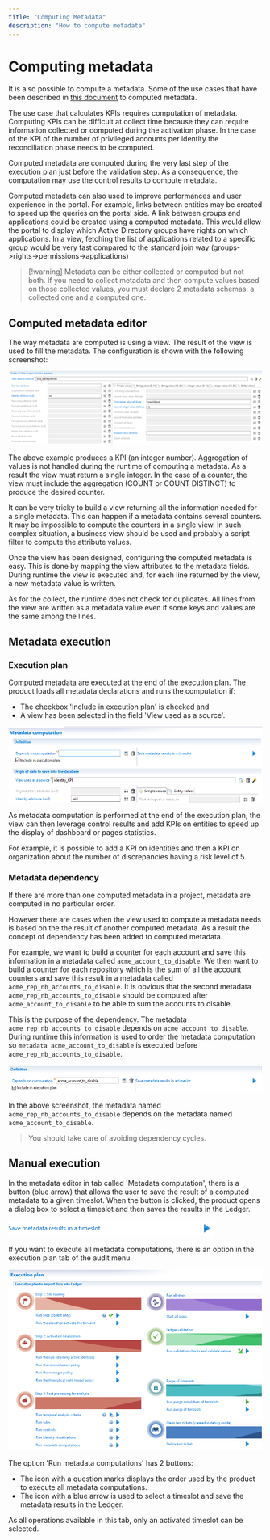 ```yaml
---
title: "Computing Metadata"
description: "How to compute metadata"
---
```


# Computing metadata

It is also possible to compute a metadata. Some of the use cases that have been described in [this document](./02-use-cases) to computed metadata.

The use case that calculates KPIs requires computation of metadata. Computing KPIs can be difficult at collect time because they can require information collected or computed during the activation phase. In the case of the KPI of the number of privileged accounts per identity the reconciliation phase needs to be computed.

Computed metadata are computed during the very last step of the execution plan just before the validation step.
As a consequence, the computation may use the control results to compute metadata.

Computed metadata can also used to improve performances and user experience in the portal. For example, links between entities may be created to speed up the queries on the portal side. A link between groups and applications could be created using a computed metadata.
This would allow the portal to display which Active Directory groups have rights on which applications.
In a view, fetching the list of applications related to a specific group would be very fast compared to the standard join way (groups->rights->permissions->applications)

> [!warning] Metadata can be either collected or computed but not both.
If you need to collect metadata and then compute values based on those collected values, you must declare 2 metadata schemas: a collected one and a computed one.

## Computed metadata editor

The way metadata are computed is using a view. The result of the view is used to fill the metadata.
The configuration is shown with the following screenshot:

![Metadata compute configuration](./images/metadata_compute.png "Metadata compute configuration")

The above example produces a KPI (an integer number).
Aggregation of values is not handled during the runtime of computing a metadata. As a result the view must return a single integer.
In the case of a counter, the view must include the aggregation (COUNT or COUNT DISTINCT) to produce the desired counter.

It can be very tricky to build a view returning all the information needed for a single metadata.
This can happen if a metadata contains several counters. It may be impossible to compute the counters in a single view.
In such complex situation, a business view should be used and probably a script filter to compute the attribute values.

Once the view has been designed, configuring the computed metadata is easy. This is done by mapping the view attributes to the metadata fields.
During runtime the view is executed and, for each line returned by the view, a new metadata value is written.

As for the collect, the runtime does not check for duplicates.
All lines from the view are written as a metadata value even if some keys and values are the same among the lines.  

## Metadata execution

### Execution plan

Computed metadata are executed at the end of the execution plan.
The product loads all metadata declarations and runs the computation if:

- The checkbox 'Include in execution plan' is checked and
- A view has been selected in the field 'View used as a source'.

![Metadata compute condition](./images/metadata_compute_plan.png "Metadata compute condition")

As metadata computation is performed at the end of the execution plan, the view can then leverage control results and add KPIs on entities to speed up the display of dashboard or pages statistics.

For example, it is possible to add a KPI on identities and then a KPI on organization about the number of discrepancies having a risk level of 5.

### Metadata dependency

If there are more than one computed metadata in a project, metadata are computed in no particular order.

However there are cases when the view used to compute a metadata needs is based on the the result of another computed metadata. As a result the concept of dependency has been added to computed metadata.

For example, we want to build a counter for each account and save this information in a metadata called `acme_account_to_disable`.
We then want to build a counter for each repository which is the sum of all the account counters and save this result in a metadata called `acme_rep_nb_accounts_to_disable`.
It is obvious that the second metadata `acme_rep_nb_accounts_to_disable` should be computed after `acme_account_to_disable` to be able to sum the accounts to disable.

This is the purpose of the dependency. The metadata `acme_rep_nb_accounts_to_disable` depends on `acme_account_to_disable`.
During runtime this information is used to order the metadata computation so `metadata acme_account_to_disable` is executed before `acme_rep_nb_accounts_to_disable`.

![Metadata compute condition](./images/metadata_dependency.png "Metadata compute condition")

In the above screenshot, the metadata named `acme_rep_nb_accounts_to_disable` depends on the metadata named `acme_account_to_disable`.

> You should take care of avoiding dependency cycles.

## Manual execution

In the metadata editor in tab called 'Metadata computation', there is a button (blue arrow) that allows the user to save the result of a computed metadata to a given timeslot.
When the button is clicked, the product opens a dialog box to select a timeslot and then saves the results in the Ledger.

![Metadata save results](./images/metadata_save_results.png "Metadata save results")

If you want to execute all metadata computations, there is an option in the execution plan tab of the audit menu.

![Metadata in execution plan](./images/metadata_execution_plan.png "Metadata in execution plan")

The option 'Run metadata computations' has 2 buttons:

- The icon with a question marks displays the order used by the product to execute all metadata computations.
- The icon with a blue arrow is used to select a timeslot and save the metadata results in the Ledger.

As all operations available in this tab, only an activated timeslot can be selected.
